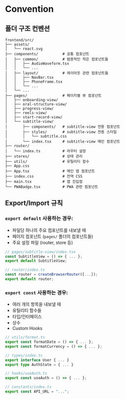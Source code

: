 # Convention
## 폴더 구조 컨벤션
```shell
frontend/src/
├── assets/
│   └── react.svg
├── components/           # 공통 컴포넌트
│   ├── common/           # 범용적인 작은 컴포넌트들
│   │   ├── AudioWaveform.tsx
│   │   └── ...
│   ├── layout/           # 레이아웃 관련 컴포넌트들
│   │   ├── NavBar.tsx
│   │   ├── PhoneFrame.tsx  
│   │   └── ...
│   └── ...
├── pages/                # 페이지별 뷰 컴포넌트
│   ├── onboarding-view/
│   ├── oral-structure-view/
│   ├── progress-view/
│   ├── reels-view/
│   ├── start-record-view/
│   └── subtitle-view/
│       ├── components/   # subtitle-view 전용 컴포넌트
│       ├── styles/       # subtitle-view 전용 스타일
│       │   └── subtitle.css
│       └── index.tsx     # subtitle-view 메인 컴포넌트
├── router/
│   └── index.ts          # 라우터 설정
├── stores/               # 상태 관리
├── utils/                # 유틸리티 함수
├── App.css
├── App.tsx               # 메인 앱 컴포넌트
├── index.css             # 전역 CSS
├── main.tsx              # 앱 진입점
└── PWABadge.tsx          # PWA 관련 컴포넌트
```

## Export/Import 규칙
### `export default` 사용하는 경우:
- 파일당 하나의 주요 컴포넌트를 내보낼 때
- 페이지 컴포넌트 (`pages/` 폴더의 컴포넌트들)
- 주요 설정 파일 (router, store 등)

```typescript
// pages/subtitle-view/index.tsx
const SubtitleView = () => { ... };
export default SubtitleView;

// router/index.ts
const router = createBrowserRouter([...]);
export default router;
```

### `export const` 사용하는 경우:
- 여러 개의 항목을 내보낼 때
- 유틸리티 함수들
- 타입/인터페이스
- 상수
- Custom Hooks

```typescript
// utils/format.ts
export const formatDate = () => { ... };
export const formatCurrency = () => { ... };

// types/index.ts
export interface User { ... }
export type AuthState = { ... }

// hooks/useAuth.ts
export const useAuth = () => { ... };

// constants/index.ts
export const API_URL = "...";
```